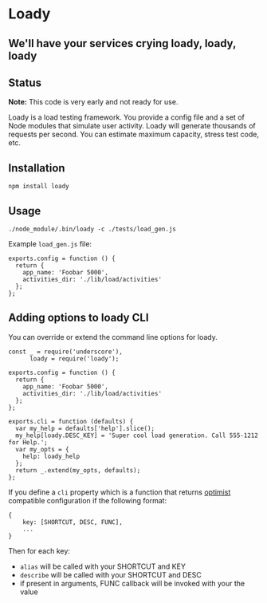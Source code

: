 # Loady
## We'll have your services crying loady, loady, loady

## Status

**Note:** This code is very early and not ready for use.

Loady is a load testing framework. You provide a config file and a set of Node modules that simulate user activity. Loady will generate thousands of requests per second. You can estimate maximum capacity, stress test code, etc.

## Installation

    npm install loady

## Usage

    ./node_module/.bin/loady -c ./tests/load_gen.js

Example ``load_gen.js`` file:

    exports.config = function () {
      return {
        app_name: 'Foobar 5000',
        activities_dir: './lib/load/activities'
      };
    };

## Adding options to loady CLI

You can override or extend the command line options for loady.


    const _ = require('underscore'),
          loady = require('loady');

    exports.config = function () {
      return {
        app_name: 'Foobar 5000',
        activities_dir: './lib/load/activities'
      };
    };

    exports.cli = function (defaults) {
      var my_help = defaults['help'].slice();
      my_help[loady.DESC_KEY] = 'Super cool load generation. Call 555-1212 for Help.';
      var my_opts = {
        help: loady_help
      };
      return _.extend(my_opts, defaults);
    };

If you define a ``cli`` property which is a function that returns
[optimist](https://github.com/substack/node-optimist) compatible configuration if the following format:

    {
        key: [SHORTCUT, DESC, FUNC],
        ...
    }

Then for each key:

* ``alias`` will be called with your SHORTCUT and KEY
* ``describe`` will be called with your SHORTCUT and DESC
* if present in arguments, FUNC callback will be invoked with your the value
